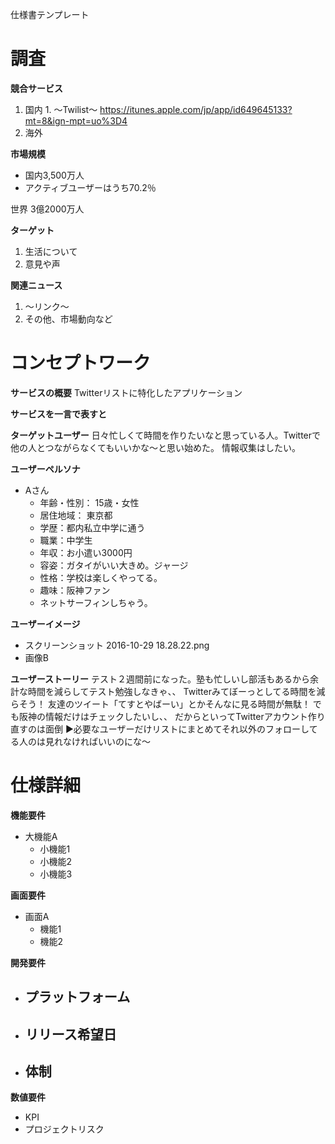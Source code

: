 仕様書テンプレート

# 調査

**競合サービス**

  1. 国内
    1. 〜Twilist〜
      https://itunes.apple.com/jp/app/id649645133?mt=8&ign-mpt=uo%3D4
  2. 海外

**市場規模**
 - 国内3,500万人
 - アクティブユーザーはうち70.2％
  
  世界
    3億2000万人

**ターゲット**

  1. 生活について
  2. 意見や声

**関連ニュース**

  1. 〜リンク〜
1. その他、市場動向など


# コンセプトワーク

**サービスの概要**
  Twitterリストに特化したアプリケーション

**サービスを一言で表すと**
  

**ターゲットユーザー**
日々忙しくて時間を作りたいなと思っている人。Twitterで他の人とつながらなくてもいいかな〜と思い始めた。
情報収集はしたい。

**ユーザーペルソナ**

- Aさん
  - 年齢・性別： 15歳・女性
  - 居住地域： 東京都
  - 学歴：都内私立中学に通う
  - 職業：中学生
  - 年収：お小遣い3000円
  - 容姿：ガタイがいい大きめ。ジャージ
  - 性格：学校は楽しくやってる。
  - 趣味：阪神ファン
  - ネットサーフィンしちゃう。

**ユーザーイメージ**

- スクリーンショット 2016-10-29 18.28.22.png
- 画像B

**ユーザーストーリー**
テスト２週間前になった。塾も忙しいし部活もあるから余計な時間を減らしてテスト勉強しなきゃ、、
Twitterみてぼーっとしてる時間を減らそう！
友達のツイート「てすとやばーい」とかそんなに見る時間が無駄！
でも阪神の情報だけはチェックしたいし、、
だからといってTwitterアカウント作り直すのは面倒
▶️必要なユーザーだけリストにまとめてそれ以外のフォローしてる人のは見れなければいいのにな〜

# 仕様詳細

**機能要件**

- 大機能A
  - 小機能1
  - 小機能2
  - 小機能3

**画面要件**

- 画面A
  - 機能1
  - 機能2

**開発要件**

- プラットフォーム
  - 
- リリース希望日
  - 
- 体制
  - 

**数値要件**

- KPI
- プロジェクトリスク

